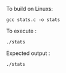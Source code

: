 To build on Linuxs: 

```
gcc stats.c -o stats
```

To execute : 
```
./stats
```

Expected output : 

```
./stats
```
